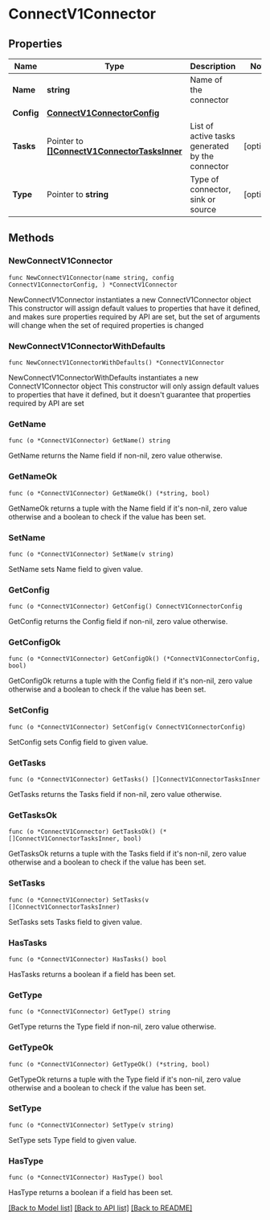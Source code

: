 # ConnectV1Connector

## Properties

Name | Type | Description | Notes
------------ | ------------- | ------------- | -------------
**Name** | **string** | Name of the connector | 
**Config** | [**ConnectV1ConnectorConfig**](ConnectV1ConnectorConfig.md) |  | 
**Tasks** | Pointer to [**[]ConnectV1ConnectorTasksInner**](ConnectV1ConnectorTasksInner.md) | List of active tasks generated by the connector | [optional] 
**Type** | Pointer to **string** | Type of connector, sink or source | [optional] 

## Methods

### NewConnectV1Connector

`func NewConnectV1Connector(name string, config ConnectV1ConnectorConfig, ) *ConnectV1Connector`

NewConnectV1Connector instantiates a new ConnectV1Connector object
This constructor will assign default values to properties that have it defined,
and makes sure properties required by API are set, but the set of arguments
will change when the set of required properties is changed

### NewConnectV1ConnectorWithDefaults

`func NewConnectV1ConnectorWithDefaults() *ConnectV1Connector`

NewConnectV1ConnectorWithDefaults instantiates a new ConnectV1Connector object
This constructor will only assign default values to properties that have it defined,
but it doesn't guarantee that properties required by API are set

### GetName

`func (o *ConnectV1Connector) GetName() string`

GetName returns the Name field if non-nil, zero value otherwise.

### GetNameOk

`func (o *ConnectV1Connector) GetNameOk() (*string, bool)`

GetNameOk returns a tuple with the Name field if it's non-nil, zero value otherwise
and a boolean to check if the value has been set.

### SetName

`func (o *ConnectV1Connector) SetName(v string)`

SetName sets Name field to given value.


### GetConfig

`func (o *ConnectV1Connector) GetConfig() ConnectV1ConnectorConfig`

GetConfig returns the Config field if non-nil, zero value otherwise.

### GetConfigOk

`func (o *ConnectV1Connector) GetConfigOk() (*ConnectV1ConnectorConfig, bool)`

GetConfigOk returns a tuple with the Config field if it's non-nil, zero value otherwise
and a boolean to check if the value has been set.

### SetConfig

`func (o *ConnectV1Connector) SetConfig(v ConnectV1ConnectorConfig)`

SetConfig sets Config field to given value.


### GetTasks

`func (o *ConnectV1Connector) GetTasks() []ConnectV1ConnectorTasksInner`

GetTasks returns the Tasks field if non-nil, zero value otherwise.

### GetTasksOk

`func (o *ConnectV1Connector) GetTasksOk() (*[]ConnectV1ConnectorTasksInner, bool)`

GetTasksOk returns a tuple with the Tasks field if it's non-nil, zero value otherwise
and a boolean to check if the value has been set.

### SetTasks

`func (o *ConnectV1Connector) SetTasks(v []ConnectV1ConnectorTasksInner)`

SetTasks sets Tasks field to given value.

### HasTasks

`func (o *ConnectV1Connector) HasTasks() bool`

HasTasks returns a boolean if a field has been set.

### GetType

`func (o *ConnectV1Connector) GetType() string`

GetType returns the Type field if non-nil, zero value otherwise.

### GetTypeOk

`func (o *ConnectV1Connector) GetTypeOk() (*string, bool)`

GetTypeOk returns a tuple with the Type field if it's non-nil, zero value otherwise
and a boolean to check if the value has been set.

### SetType

`func (o *ConnectV1Connector) SetType(v string)`

SetType sets Type field to given value.

### HasType

`func (o *ConnectV1Connector) HasType() bool`

HasType returns a boolean if a field has been set.


[[Back to Model list]](../README.md#documentation-for-models) [[Back to API list]](../README.md#documentation-for-api-endpoints) [[Back to README]](../README.md)


